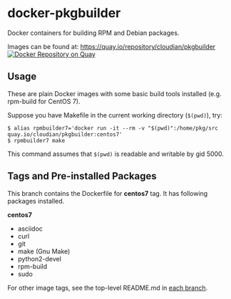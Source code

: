 # docker-pkgbuilder

Docker containers for building RPM and Debian packages.

Images can be found at: https://quay.io/repository/cloudian/pkgbuilder
[![Docker Repository on Quay](https://quay.io/repository/cloudian/pkgbuilder/status "Docker Repository on Quay")](https://quay.io/repository/cloudian/pkgbuilder)


## Usage

These are plain Docker images with some basic build tools installed
(e.g. rpm-build for CentOS 7).

Suppose you have Makefile in the current working directory (`$(pwd)`),
try:

```
$ alias rpmbuilder7='docker run -it --rm -v "$(pwd)":/home/pkg/src quay.io/cloudian/pkgbuilder:centos7'
$ rpmbuilder7 make
```

This command assumes that `$(pwd)` is readable and writable by gid
5000.


## Tags and Pre-installed Packages

This branch contains the Dockerfile for **centos7** tag. It has
following packages installed.

**centos7**

- asciidoc
- curl
- git
- make (Gnu Make)
- python2-devel
- rpm-build
- sudo

For other image tags, see the top-level README.md in
[each branch](https://github.com/tatsuya6502/docker-pkgbuilder/branches).
